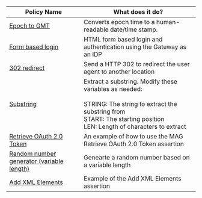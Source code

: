 <table>
<thead>
<tr>
<th>Policy Name</th>
<th>What does it do?</th>
</tr>
</thead>
<tbody>
<tr>
<td><a href="https://github.com/dasjo02/layer7-policy-snippets/blob/master/epoch-to-gmt.xml">Epoch to GMT</a></td>
<td>Converts epoch time to a human-readable date/time stamp.</td>
</tr>
<tr>
<td><a href="https://github.com/dasjo02/layer7-policy-snippets/blob/master/form-based-login.xml">Form based login</a></td>
<td>HTML form based login and authentication using the Gateway as an IDP</td>
</tr>
<tr>
<td><a href="https://github.com/dasjo02/layer7-policy-snippets/blob/master/302-redirect.xml">302 redirect</a></td>
<td>Send a HTTP 302 to redirect the user agent to another location</td>
</tr>
<tr>
<td><a href="https://github.com/dasjo02/layer7-policy-snippets/blob/master/substring.xml">Substring</a></td>
<td>Extract a substring. Modify these variables as needed: <br><br>
 STRING: The string to extract the substring from <br>
 START: The starting position <br>
 LEN: Length of characters to extract
</td>
</tr>
<tr>
<td><a href="https://github.com/dasjo02/layer7-policy-snippets/blob/master/Retrieve-OAuth-2.0-Token-Sample.xml">Retrieve OAuth 2.0 Token</a></td>
<td>An example of how to use the MAG Retrieve OAuth 2.0 Token assertion</td>
</tr>
<tr>
<td><a href="https://github.com/dasjo02/layer7-policy-snippets/blob/master/random-number-generator-variable-length.xml">Random number generator (variable length)</a></td>
<td>Genearte a random number based on a variable length</td>
</tr> 
<tr>
<td><a href="https://github.com/dasjo02/layer7-policy-snippets/blob/master/Add%20XML%20Elements.xml">Add XML Elements</a></td>
<td>Example of the Add XML Elements assertion</td>
</tr> 
</tbody>
</table>
